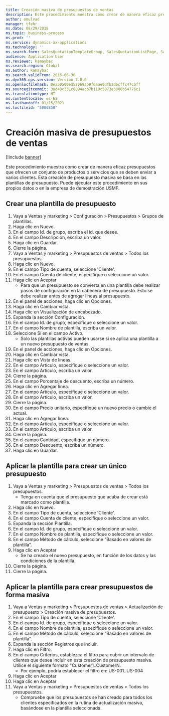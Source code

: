 ```yaml
---
title: Creación masiva de presupuestos de ventas
description: Este procedimiento muestra cómo crear de manera eficaz presupuestos que ofrecen un conjunto de productos o servicios que se deben enviar a varios clientes.
author: omulvad
manager: tfehr
ms.date: 08/29/2018
ms.topic: business-process
ms.prod: ''
ms.service: dynamics-ax-applications
ms.technology: ''
ms.search.form: SalesQuotationTemplateGroup, SalesQuotationListPage, SalesCreateQuotation, SalesQuotationTable, SysQueryForm, SalesQuickQuote
audience: Application User
ms.reviewer: kamaybac
ms.search.region: Global
ms.author: kamaybac
ms.search.validFrom: 2016-06-30
ms.dyn365.ops.version: Version 7.0.0
ms.openlocfilehash: 0ea50500ed52069ab9f6aae0dfb2d6cffc47cbff
ms.sourcegitcommit: 38d40c331c8894acb7b119c5073e3088b54776c1
ms.translationtype: HT
ms.contentlocale: es-ES
ms.lasthandoff: 01/15/2021
ms.locfileid: "5006850"
---
```

# <a name="mass-create-sales-quotations"></a>Creación masiva de presupuestos de ventas

[!include [banner](../../includes/banner.md)]

Este procedimiento muestra cómo crear de manera eficaz presupuestos que ofrecen un conjunto de productos o servicios que se deben enviar a varios clientes. Esta creación de presupuesto masiva se basa en las plantillas de presupuesto. Puede ejecutar este procedimiento en sus propios datos o en la empresa de demostración USMF.


## <a name="create-a-quotation-template"></a>Crear una plantilla de presupuesto
1. Vaya a Ventas y marketing > Configuración > Presupuestos > Grupos de plantillas.
2. Haga clic en Nuevo.
3. En el campo Id. de grupo, escriba el id. que desee.
4. En el campo Descripción, escriba un valor.
5. Haga clic en Guardar.
6. Cierre la página.
7. Vaya a Ventas y marketing > Presupuestos de ventas > Todos los presupuestos.
8. Haga clic en Nuevo.
9. En el campo Tipo de cuenta, seleccione 'Cliente'.
10. En el campo Cuenta de cliente, especifique o seleccione un valor.
11. Haga clic en Aceptar
    * Para que un presupuesto se convierta en una plantilla debe realizar pasos de configuración en la cabecera de presupuesto. Esto se debe realizar antes de agregar líneas al presupuesto.   
12. En el panel de acciones, haga clic en Opciones.
13. Haga clic en Cambiar vista.
14. Haga clic en Visualización de encabezado.
15. Expanda la sección Configuración.
16. En el campo Id. de grupo, especifique o seleccione un valor.
17. En el campo Nombre de plantilla, escriba un valor.
18. Seleccione Sí en el campo Activo.
    * Solo las plantillas activas pueden usarse si se aplica una plantilla a un nuevo presupuesto de ventas.  
19. En el panel de acciones, haga clic en Opciones.
20. Haga clic en Cambiar vista.
21. Haga clic en Vista de líneas.
22. En el campo Artículo, especifique o seleccione un valor.
23. En el campo Artículo, escriba un valor.
24. Cierre la página.
25. En el campo Porcentaje de descuento, escriba un número.
26. Haga clic en Agregar línea.
27. En el campo Artículo, especifique o seleccione un valor.
28. En el campo Artículo, escriba un valor.
29. Cierre la página.
30. En el campo Precio unitario, especifique un nuevo precio o cambie el actual.
31. Haga clic en Agregar línea.
32. En el campo Artículo, especifique o seleccione un valor.
33. En el campo Artículo, escriba un valor.
34. Cierre la página.
35. En el campo Cantidad, especifique un número.
36. En el campo Descuento, escriba un número.
37. Haga clic en Guardar.

## <a name="apply-the-template-to-create-a-single-quotation"></a>Aplicar la plantilla para crear un único presupuesto
1. Vaya a Ventas y marketing > Presupuestos de ventas > Todos los presupuestos.
    * Tenga en cuenta que el presupuesto que acaba de crear está marcado como plantilla.  
2. Haga clic en Nuevo.
3. En el campo Tipo de cuenta, seleccione 'Cliente'.
4. En el campo Cuenta de cliente, especifique o seleccione un valor.
5. Expanda la sección Plantilla.
6. En el campo Id. de grupo, especifique o seleccione un valor.
7. En el campo Nombre de plantilla, especifique o seleccione un valor.
8. En el campo Método de cálculo, seleccione “Basado en valores de plantilla”.
9. Haga clic en Aceptar
    * Se ha creado el nuevo presupuesto, en función de los datos y las condiciones de la plantilla.  
10. Cierre la página.
11. Cierre la página.

## <a name="apply-the-template-to-mass-create-quotations"></a>Aplicar la plantilla para crear presupuestos de forma masiva
1. Vaya a Ventas y marketing > Presupuestos de ventas > Actualización de presupuesto > Creación masiva de presupuestos.
2. En el campo Tipo de cuenta, seleccione 'Cliente'.
3. En el campo Id. de grupo, especifique o seleccione un valor.
4. En el campo Nombre de plantilla, especifique o seleccione un valor.
5. En el campo Método de cálculo, seleccione “Basado en valores de plantilla”.
6. Expanda la sección Registros que incluir.
7. Haga clic en Filtro.
8. En el campo Criterios, establezca el filtro para cubrir un intervalo de clientes que desea incluir en esta creación de presupuesto masiva. Utilice el siguiente formato "Customer1..CustomerN.
    * Por ejemplo, podría establecer el filtro en: US-001..US-004  
9. Haga clic en Aceptar
10. Haga clic en Aceptar
11. Vaya a Ventas y marketing > Presupuestos de ventas > Todos los presupuestos.
    * Compruebe que los presupuestos se han creado para todos los clientes especificados en la rutina de actualización masiva, basándose en la plantilla seleccionada.  

